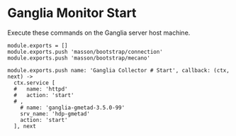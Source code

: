 
# Ganglia Monitor Start

Execute these commands on the Ganglia server host machine.

    module.exports = []
    module.exports.push 'masson/bootstrap/connection'
    module.exports.push 'masson/bootstrap/mecano'

    module.exports.push name: 'Ganglia Collector # Start', callback: (ctx, next) ->
      ctx.service [
      #   name: 'httpd'
      #   action: 'start'
      # ,
        # name: 'ganglia-gmetad-3.5.0-99'
        srv_name: 'hdp-gmetad'
        action: 'start'
      ], next
